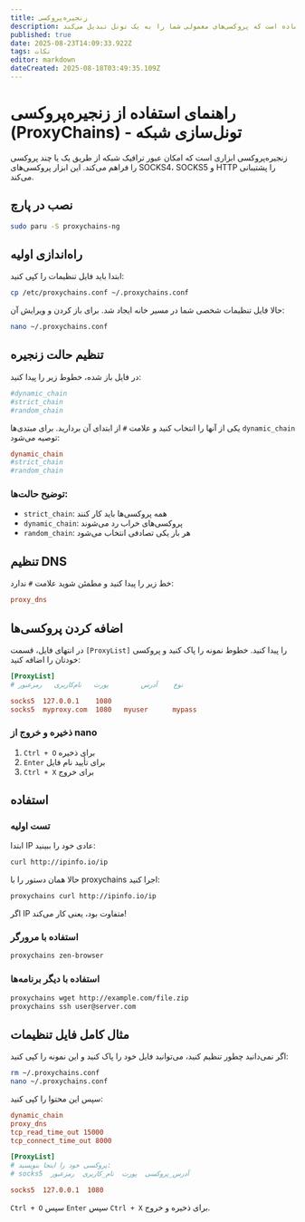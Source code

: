 ```yaml
---
title: زنجیره‌پروکسی
description: ابزاری ساده است که پروکسی‌های معمولی شما را به یک تونل تبدیل می‌کند
published: true
date: 2025-08-23T14:09:33.922Z
tags: نکات
editor: markdown
dateCreated: 2025-08-18T03:49:35.109Z
---
```


# راهنمای استفاده از زنجیره‌پروکسی (ProxyChains) - تونل‌سازی شبکه

زنجیره‌پروکسی ابزاری است که امکان عبور ترافیک شبکه از طریق یک یا چند پروکسی را فراهم می‌کند. این ابزار پروکسی‌های SOCKS4، SOCKS5 و HTTP را پشتیبانی می‌کند.

## نصب در پارچ

```bash
sudo paru -S proxychains-ng
```

## راه‌اندازی اولیه

ابتدا باید فایل تنظیمات را کپی کنید:

```bash
cp /etc/proxychains.conf ~/.proxychains.conf
```

حالا فایل تنظیمات شخصی شما در مسیر خانه ایجاد شد. برای باز کردن و ویرایش آن:

```bash
nano ~/.proxychains.conf
```

## تنظیم حالت زنجیره

در فایل باز شده، خطوط زیر را پیدا کنید:

```conf
#dynamic_chain
#strict_chain
#random_chain
```

یکی از آنها را انتخاب کنید و علامت `#` از ابتدای آن بردارید. برای مبتدی‌ها `dynamic_chain` توصیه می‌شود:

```conf
dynamic_chain
#strict_chain
#random_chain
```

### توضیح حالت‌ها:

- `strict_chain`: همه پروکسی‌ها باید کار کنند
- `dynamic_chain`: پروکسی‌های خراب رد می‌شوند  
- `random_chain`: هر بار یکی تصادفی انتخاب می‌شود

## تنظیم DNS

خط زیر را پیدا کنید و مطمئن شوید علامت `#` ندارد:

```conf
proxy_dns
```

## اضافه کردن پروکسی‌ها

در انتهای فایل، قسمت `[ProxyList]` را پیدا کنید. خطوط نمونه را پاک کنید و پروکسی خودتان را اضافه کنید:

```conf
[ProxyList]
# نوع    آدرس        پورت   نام‌کاربری   رمزعبور

socks5  127.0.0.1    1080
socks5  myproxy.com  1080   myuser      mypass
```

### ذخیره و خروج از nano

1. `Ctrl + O` برای ذخیره
2. `Enter` برای تأیید نام فایل
3. `Ctrl + X` برای خروج

## استفاده

### تست اولیه

ابتدا IP عادی خود را ببینید:

```bash
curl http://ipinfo.io/ip
```

حالا همان دستور را با proxychains اجرا کنید:

```bash
proxychains curl http://ipinfo.io/ip
```

اگر IP متفاوت بود، یعنی کار می‌کند!

### استفاده با مرورگر

```bash
proxychains zen-browser
```

### استفاده با دیگر برنامه‌ها

```bash
proxychains wget http://example.com/file.zip
proxychains ssh user@server.com
```

## مثال کامل فایل تنظیمات

اگر نمی‌دانید چطور تنظیم کنید، می‌توانید فایل خود را پاک کنید و این نمونه را کپی کنید:

```bash
rm ~/.proxychains.conf
nano ~/.proxychains.conf
```

سپس این محتوا را کپی کنید:

```conf
dynamic_chain
proxy_dns
tcp_read_time_out 15000
tcp_connect_time_out 8000

[ProxyList]
# پروکسی خود را اینجا بنویسید:
# socks5  آدرس_پروکسی  پورت  نام_کاربری  رمزعبور

socks5  127.0.0.1  1080
```

`Ctrl + O` سپس `Enter` سپس `Ctrl + X` برای ذخیره و خروج.



